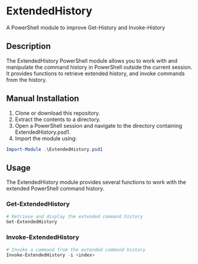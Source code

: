 # ExtendedHistory
A PowerShell module to improve Get-History and Invoke-History 

## Description

The ExtendedHistory PowerShell module allows you to work with and manipulate the command history in PowerShell outside the current session. It provides functions to retrieve extended history, and invoke commands from the history.

## Manual Installation
1. Clone or download this repository.
2. Extract the contents to a directory.
3. Open a PowerShell session and navigate to the directory containing ExtendedHistory.psd1.
4. Import the module using:
```powershell	
Import-Module .\ExtendedHistory.psd1
```

## Usage
The ExtendedHistory module provides several functions to work with the extended PowerShell command history.

### Get-ExtendedHistory
```powershell	
# Retrieve and display the extended command history
Get-ExtendedHistory
```

### Invoke-ExtendedHistory
```powershell
# Invoke a command from the extended command history
Invoke-ExtendedHistory -i <index>
```


